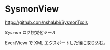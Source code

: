 # SysmonView

https://github.com/nshalabi/SysmonTools

Sysmon ログ視覚化ツール

EventViewr で XML エクスポートした後に取り込む。
